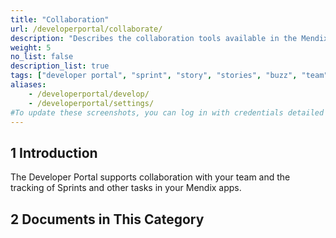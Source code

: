 ```yaml
---
title: "Collaboration"
url: /developerportal/collaborate/
description: "Describes the collaboration tools available in the Mendix Developer Portal."
weight: 5
no_list: false 
description_list: true 
tags: ["developer portal", "sprint", "story", "stories", "buzz", "team", "app"]
aliases:
    - /developerportal/develop/
    - /developerportal/settings/
#To update these screenshots, you can log in with credentials detailed in How to Update Screenshots Using Team Apps.
---
```


## 1 Introduction

The Developer Portal supports collaboration with your team and the tracking of Sprints and other tasks in your Mendix apps.

## 2 Documents in This Category
